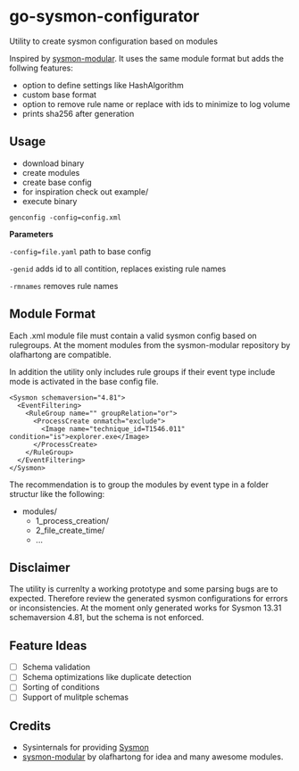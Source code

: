 # go-sysmon-configurator
Utility to create sysmon configuration based on modules

Inspired by [sysmon-modular](https://github.com/olafhartong/sysmon-modular).
It uses the same module format but adds the follwing features:
- option to define settings like HashAlgorithm
- custom base format 
- option to remove rule name or replace with ids to minimize to log volume
- prints sha256 after generation

## Usage
- download binary
- create modules
- create base config
- for inspiration check out example/
- execute binary
```
genconfig -config=config.xml
```

**Parameters**

```-config=file.yaml``` path to base config

```-genid``` adds id to all contition, replaces existing rule names

```-rmnames``` removes rule names


## Module Format
Each .xml module file must contain a valid sysmon config based on rulegroups. 
At the moment modules from the sysmon-modular repository by olafhartong are compatible.

In addition the utility only includes rule groups if their event type include mode is activated in the base config file. 

```
<Sysmon schemaversion="4.81">
  <EventFiltering>
    <RuleGroup name="" groupRelation="or">
      <ProcessCreate onmatch="exclude">
        <Image name="technique_id=T1546.011" condition="is">explorer.exe</Image>
      </ProcessCreate>
    </RuleGroup>
  </EventFiltering>
</Sysmon>
```
The recommendation is to group the modules by event type in a folder structur like the following:
- modules/
  - 1_process_creation/
  - 2_file_create_time/
  - ...


## Disclaimer
The utility is currenlty a working prototype and some parsing bugs are to expected. 
Therefore review the generated sysmon configurations for errors or inconsistencies.
At the moment only generated works for Sysmon 13.31 schemaversion 4.81, but the schema is not enforced.

## Feature Ideas
- [ ] Schema validation
- [ ] Schema optimizations like duplicate detection
- [ ] Sorting of conditions
- [ ] Support of mulitple schemas

## Credits
- Sysinternals for providing [Sysmon](https://docs.microsoft.com/en-us/sysinternals/downloads/sysmon)
- [sysmon-modular](https://github.com/olafhartong/sysmon-modular) by olafhartong for idea and many awesome modules.